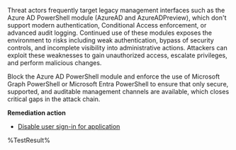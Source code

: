 Threat actors frequently target legacy management interfaces such as the Azure AD PowerShell module (AzureAD and AzureADPreview), which don't support modern authentication, Conditional Access enforcement, or advanced audit logging. Continued use of these modules exposes the environment to risks including weak authentication, bypass of security controls, and incomplete visibility into administrative actions. Attackers can exploit these weaknesses to gain unauthorized access, escalate privileges, and perform malicious changes. 

Block the Azure AD PowerShell module and enforce the use of Microsoft Graph PowerShell or Microsoft Entra PowerShell to ensure that only secure, supported, and auditable management channels are available, which closes critical gaps in the attack chain. 

**Remediation action**

- [Disable user sign-in for application](https://learn.microsoft.com/entra/identity/enterprise-apps/disable-user-sign-in-portal?wt.mc_id=zerotrustrecommendations_automation_content_cnl_csasci)
<!--- Results --->
%TestResult%

